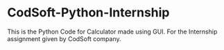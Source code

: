 # CodSoft-Python-Internship
This is the Python Code for Calculator made using GUI.
For the Internship assignment given by CodSoft company.
